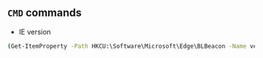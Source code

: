 ## `CMD` commands

- IE version
```cmd
(Get-ItemProperty -Path HKCU:\Software\Microsoft\Edge\BLBeacon -Name version).version
```
